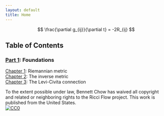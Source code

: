 ```yaml
---
layout: default
title: Home
---
```


$$
\frac{\partial g_{ij}}{\partial t} = -2R_{ij}
$$

<h2>Table of Contents</h2>
 
<h3><a href="/part-1-foundations/">Part 1</a>: Foundations</h3>

<a href="/part-1-foundations/riemannian-metric.html">Chapter 1<a/>: Riemannian metric
<br>
<a href="/part-1-foundations/inverse-metric.html">Chapter 2<a/>: The inverse metric
<br>
<a href="/part-1-foundations/levi-civita-connection.html">Chapter 3<a/>: The Levi-Civita connection

<footer>
  <p>
    To the extent possible under law, Bennett Chow has waived all copyright and related or neighboring rights to the Ricci Flow project. This work is published from the United States.
    <br>
    <a href="https://creativecommons.org/publicdomain/zero/1.0/">
      <img src="https://licensebuttons.net/p/zero/1.0/88x31.png" style="border-style: none;" alt="CC0">
    </a>
  </p>
</footer>
